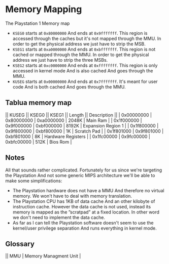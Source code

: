 # Memory Mapping
The Playstation 1 Memory map

* `KSEG0` starts at `0x80000000` And ends at `0x9fffffff`. This region is accessed through the caches but it's not mapped through the MMU. In order to get the physical address we just have to strip the MSB.
* `KSEG1` starts at `0xa0000000` And ends at `0xbfffffff`. This region is not cached or mapped through the MMU. In order to get the physical address we just have to strip the three MSBs.
* `KSEG2` starts at `0xc0000000` And ends at `0xffffffff`. This region is only accessed in kernel mode And is also cached And goes through the MMU.
* `KUSEG` starts at `0x00000000` And ends at `0x7fffffff`. It's meant for user code And is both cached And goes through the MMU.

## Tablua memory map

|| KUSEG      || KSEG0      || KSEG1      || Length || Description        ||
|  0x00000000 |  0x80000000 |  0xa0000000 |  2048K  |  Main Ram           |
|  0x1f000000 |  0x9f000000 |  0xbf000000 |  8192K  |  Expansion Region 1 |
|  0x1f800000 |  0x9f800000 |  0xbf800000 |  1K     |  Scratch Pad        |
|  0x1f801000 |  0x9f801000 |  0xbf801000 |  8K     |  Hardware Registers |
|  0x1fc00000 |  0x9fc00000 |  0xbfc00000 |  512K   |  Bios Rom           |

## Notes

All that sounds rather complicated. Fortunately for us since we're targeting the Playstation And not some generic MIPS architecture we'll be able to make
some simplifications:
* The Playstation hardware does not have a MMU And therefore no virtual memory. We won't have to deal with memory translation.
* The Playstation CPU has 1KB of data cache And an other kilobyte of instruction cache. However the data cache is not used, instead its memory is mapped as the ”scratpad” at a fixed location. In other word we don't need to implement the data cache.
* As far as I can tell the Playstation software doesn't seem to use the kernel/user privilege separation And runs everything in kernel mode.

## Glossary

|| MMU | Memory Managment Unit |

